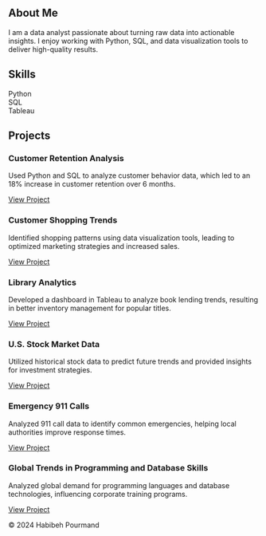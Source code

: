 <section id="about">
  <h2>About Me</h2>
  <p>I am a data analyst passionate about turning raw data into actionable insights. I enjoy working with Python, SQL, and data visualization tools to deliver high-quality results.</p>
</section>

<section id="skills">
  <h2>Skills</h2>
  <div class="skill-bar">
    <div class="skill" style="width: 90%;">Python</div>
  </div>
  <div class="skill-bar">
    <div class="skill" style="width: 85%;">SQL</div>
  </div>
  <div class="skill-bar">
    <div class="skill" style="width: 80%;">Tableau</div>
  </div>
</section>

<section id="projects">
  <h2>Projects</h2>

  <div class="project">
    <h3>Customer Retention Analysis</h3>
    <p>Used Python and SQL to analyze customer behavior data, which led to an 18% increase in customer retention over 6 months.</p>
    <a href="#">View Project</a>
  </div>

  <div class="project">
    <h3>Customer Shopping Trends</h3>
    <p>Identified shopping patterns using data visualization tools, leading to optimized marketing strategies and increased sales.</p>
    <a href="#">View Project</a>
  </div>

  <div class="project">
    <h3>Library Analytics</h3>
    <p>Developed a dashboard in Tableau to analyze book lending trends, resulting in better inventory management for popular titles.</p>
    <a href="#">View Project</a>
  </div>

  <div class="project">
    <h3>U.S. Stock Market Data</h3>
    <p>Utilized historical stock data to predict future trends and provided insights for investment strategies.</p>
    <a href="#">View Project</a>
  </div>

  <div class="project">
    <h3>Emergency 911 Calls</h3>
    <p>Analyzed 911 call data to identify common emergencies, helping local authorities improve response times.</p>
    <a href="#">View Project</a>
  </div>

  <div class="project">
    <h3>Global Trends in Programming and Database Skills</h3>
    <p>Analyzed global demand for programming languages and database technologies, influencing corporate training programs.</p>
    <a href="#">View Project</a>
  </div>

</section>

<footer>
  <p>&copy; 2024 Habibeh Pourmand</p>
</footer>
